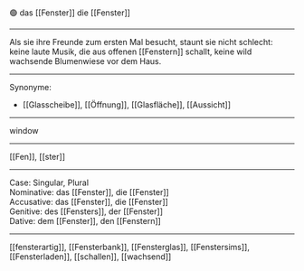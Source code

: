 🟢 das [[Fenster]]
die [[Fenster]]

---

Als sie ihre Freunde zum ersten Mal besucht, staunt sie nicht schlecht: keine laute Musik, die aus offenen [[Fenstern]] schallt, keine wild wachsende Blumenwiese vor dem Haus.

---

Synonyme:

- [[Glasscheibe]], [[Öffnung]], [[Glasfläche]], [[Aussicht]]

---

window

---

[[Fen]], [[ster]]

---

Case: Singular, Plural  
Nominative: das [[Fenster]], die [[Fenster]]  
Accusative: das [[Fenster]], die [[Fenster]]  
Genitive: des [[Fensters]], der [[Fenster]]  
Dative: dem [[Fenster]], den [[Fenstern]]

---

[[fensterartig]], [[Fensterbank]], [[Fensterglas]], [[Fenstersims]], [[Fensterladen]], [[schallen]], [[wachsend]]
